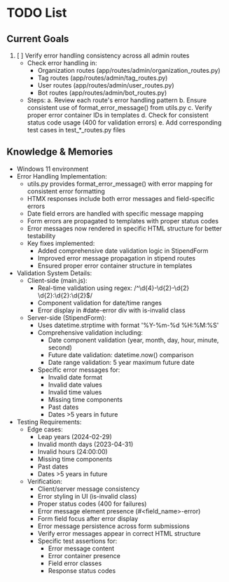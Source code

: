 # TODO List

## Current Goals
1. [ ] Verify error handling consistency across all admin routes
   - Check error handling in:
     * Organization routes (app/routes/admin/organization_routes.py)
     * Tag routes (app/routes/admin/tag_routes.py)
     * User routes (app/routes/admin/user_routes.py)
     * Bot routes (app/routes/admin/bot_routes.py)
   - Steps:
     a. Review each route's error handling pattern
     b. Ensure consistent use of format_error_message() from utils.py
     c. Verify proper error container IDs in templates
     d. Check for consistent status code usage (400 for validation errors)
     e. Add corresponding test cases in test_*_routes.py files

## Knowledge & Memories
- Windows 11 environment
- Error Handling Implementation:
  * utils.py provides format_error_message() with error mapping for consistent error formatting
  * HTMX responses include both error messages and field-specific errors
  * Date field errors are handled with specific message mapping
  * Form errors are propagated to templates with proper status codes
  * Error messages now rendered in specific HTML structure for better testability
  * Key fixes implemented:
    - Added comprehensive date validation logic in StipendForm
    - Improved error message propagation in stipend routes
    - Ensured proper error container structure in templates
- Validation System Details:
  * Client-side (main.js):
    - Real-time validation using regex: /^\d{4}-\d{2}-\d{2} \d{2}:\d{2}:\d{2}$/
    - Component validation for date/time ranges
    - Error display in #date-error div with is-invalid class
  * Server-side (StipendForm):
    - Uses datetime.strptime with format '%Y-%m-%d %H:%M:%S'
    - Comprehensive validation including:
      * Date component validation (year, month, day, hour, minute, second)
      * Future date validation: datetime.now() comparison
      * Date range validation: 5 year maximum future date
    - Specific error messages for:
      * Invalid date format
      * Invalid date values
      * Invalid time values
      * Missing time components
      * Past dates
      * Dates >5 years in future
- Testing Requirements:
  * Edge cases:
    - Leap years (2024-02-29)
    - Invalid month days (2023-04-31)
    - Invalid hours (24:00:00)
    - Missing time components
    - Past dates
    - Dates >5 years in future
  * Verification:
    - Client/server message consistency
    - Error styling in UI (is-invalid class)
    - Proper status codes (400 for failures)
    - Error message element presence (#<field_name>-error)
    - Form field focus after error display
    - Error message persistence across form submissions
    - Verify error messages appear in correct HTML structure
    - Specific test assertions for:
      * Error message content
      * Error container presence
      * Field error classes
      * Response status codes

